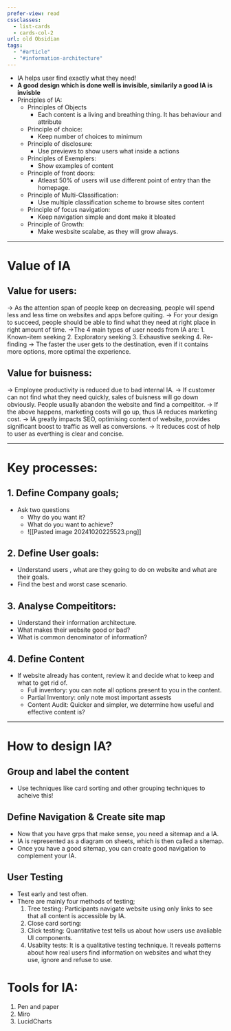 ```yaml
---
prefer-view: read
cssclasses:
  - list-cards
  - cards-col-2
url: old Obsidian
tags:
  - "#article"
  - "#information-architecture"
---
```


- IA helps user find exactly what they need!
- **A good design which is done well is invisible, similarily a good IA is invisble**
- Principles of IA:
	- Principles of Objects
		- Each content is a living and breathing thing. It has behaviour and attribute
	- Principle of choice:
		- Keep number of choices to minimum
	- Principle of disclosure:
		- Use previews to show users what inside a actions
	- Principles of Exemplers:
		- Show examples of content
	- Principle of front doors:
		- Atleast 50% of users will use different point of entry than the homepage.
	- Principle of Multi-Classification:
		- Use multiple classification scheme to browse sites content
	- Principle of focus navigation:
		- Keep navigation simple and dont make it bloated
	- Principle of Growth:
		- Make wesbsite scalabe, as they will grow always.
---

# Value of IA
## Value for users:
→ As the attention span of people keep on decreasing, people will spend less and less time on websites and apps before quiting.
→ For your design to succeed, people should be able to find what they need at right place in right amount of time.
→The 4 main types of user needs from IA are:
	1. Known-item seeking
	2. Exploratory seeking
	3. Exhaustive seeking
	4. Re-finding
→ The faster the user gets to the destination, even if it contains more options, more optimal the experience.
## Value for buisness:
→ Employee productivity is reduced due to bad internal IA.
→ If customer can not find what they need quickly, sales of buisness will go down obviously. People usually abandon the website and find a compeititor.
→ If the above happens, marketing costs will go up, thus IA reduces marketing cost.
→ IA greatly impacts SEO, optimising content of website, provides significant boost to traffic as well as conversions.
→ It reduces cost of help to user as everthing is clear and concise.

----
# Key processes:
## 1. Define Company goals;
- Ask two questions
	- Why do you want it?
	- What do you want to achieve?
	- ![[Pasted image 20241020225523.png]]
## 2. Define User goals:
- Understand users , what are they going to do on website and what are their goals.
- Find the best and worst case scenario.
## 3. Analyse Compeititors:
- Understand their information architecture.
- What makes their website good or bad?
- What is common denominator of information?
## 4. Define Content
- If website already has content, review it and decide what to keep and what to get rid of.
	- Full inventory: you can note all options present to you in the content.
	- Partial Inventory: only note most important assests
	- Content Audit: Quicker and simpler, we determine how useful and effective content is?

---

# How to design IA?
## Group and label the content
- Use techniques like card sorting and other grouping techniques to acheive this!
## Define Navigation & Create site map
- Now that you have grps that make sense, you need a sitemap and a IA.
- IA is represented as a diagram on sheets, which is then called a sitemap.
- Once you have a good sitemap, you can create good navigation to complement your IA.
## User Testing
- Test early and test often.
- There are mainly four methods of testing;
	1. Tree testing: Participants navigate website using only links to see that all content is accessible by IA.
	2. Close card sorting:
	3. Click testing: Quantitative test tells us about how users use avaliable UI components.
	4. Usablity tests: It is a qualitative testing technique. It reveals patterns about how real users find information on websites and what they use, ignore and refuse to use.

# Tools for IA:
1. Pen and paper
2. Miro
3. LucidCharts